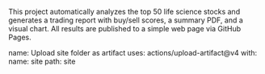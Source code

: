 This project automatically analyzes the top 50 life science stocks and generates a trading report with buy/sell scores, a summary PDF, and a visual chart. All results are published to a simple web page via GitHub Pages.

name: Upload site folder as artifact
        uses: actions/upload-artifact@v4
        with:
          name: site
          path: site
